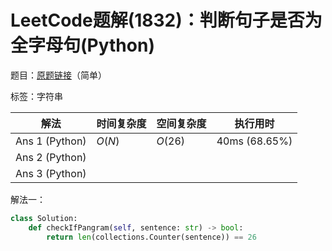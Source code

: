 # LeetCode题解(1832)：判断句子是否为全字母句(Python)

题目：[原题链接](https://leetcode-cn.com/problems/check-if-the-sentence-is-pangram/)（简单）

标签：字符串

| 解法           | 时间复杂度 | 空间复杂度 | 执行用时      |
| -------------- | ---------- | ---------- | ------------- |
| Ans 1 (Python) | $O(N)$     | $O(26)$    | 40ms (68.65%) |
| Ans 2 (Python) |            |            |               |
| Ans 3 (Python) |            |            |               |

解法一：

```python
class Solution:
    def checkIfPangram(self, sentence: str) -> bool:
        return len(collections.Counter(sentence)) == 26
```

